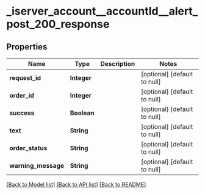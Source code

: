 # _iserver_account__accountId__alert_post_200_response
## Properties

| Name | Type | Description | Notes |
|------------ | ------------- | ------------- | -------------|
| **request\_id** | **Integer** |  | [optional] [default to null] |
| **order\_id** | **Integer** |  | [optional] [default to null] |
| **success** | **Boolean** |  | [optional] [default to null] |
| **text** | **String** |  | [optional] [default to null] |
| **order\_status** | **String** |  | [optional] [default to null] |
| **warning\_message** | **String** |  | [optional] [default to null] |

[[Back to Model list]](../README.md#documentation-for-models) [[Back to API list]](../README.md#documentation-for-api-endpoints) [[Back to README]](../README.md)

